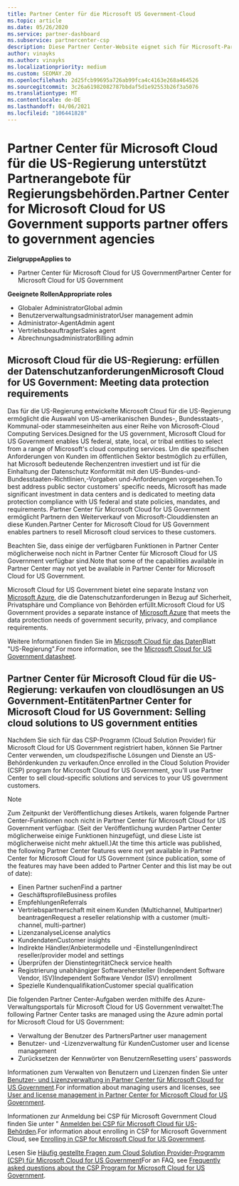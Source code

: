 ```yaml
---
title: Partner Center für die Microsoft US Government-Cloud
ms.topic: article
ms.date: 05/26/2020
ms.service: partner-dashboard
ms.subservice: partnercenter-csp
description: Diese Partner Center-Website eignet sich für Microsoft-Partner, die Microsoft-cloudlösungen für Kunden anbieten, die mit Regierungsbehörden in der USA arbeiten.
author: vinayks
ms.author: vinayks
ms.localizationpriority: medium
ms.custom: SEOMAY.20
ms.openlocfilehash: 2d25fcb99695a726ab99fca4c4163e268a464526
ms.sourcegitcommit: 3c26a61982082787bbdaf5d1e92553b26f3a5076
ms.translationtype: MT
ms.contentlocale: de-DE
ms.lasthandoff: 04/06/2021
ms.locfileid: "106441828"
---
```

# <a name="partner-center-for-microsoft-cloud-for-us-government-supports-partner-offers-to-government-agencies"></a><span data-ttu-id="768d2-103">Partner Center für Microsoft Cloud für die US-Regierung unterstützt Partnerangebote für Regierungsbehörden.</span><span class="sxs-lookup"><span data-stu-id="768d2-103">Partner Center for Microsoft Cloud for US Government supports partner offers to government agencies</span></span>

<span data-ttu-id="768d2-104">**Zielgruppe**</span><span class="sxs-lookup"><span data-stu-id="768d2-104">**Applies to**</span></span>

- <span data-ttu-id="768d2-105">Partner Center für Microsoft Cloud for US Government</span><span class="sxs-lookup"><span data-stu-id="768d2-105">Partner Center for Microsoft Cloud for US Government</span></span>

<span data-ttu-id="768d2-106">**Geeignete Rollen**</span><span class="sxs-lookup"><span data-stu-id="768d2-106">**Appropriate roles**</span></span>

- <span data-ttu-id="768d2-107">Globaler Administrator</span><span class="sxs-lookup"><span data-stu-id="768d2-107">Global admin</span></span>
- <span data-ttu-id="768d2-108">Benutzerverwaltungsadministrator</span><span class="sxs-lookup"><span data-stu-id="768d2-108">User management admin</span></span>
- <span data-ttu-id="768d2-109">Administrator-Agent</span><span class="sxs-lookup"><span data-stu-id="768d2-109">Admin agent</span></span>
- <span data-ttu-id="768d2-110">Vertriebsbeauftragter</span><span class="sxs-lookup"><span data-stu-id="768d2-110">Sales agent</span></span>
- <span data-ttu-id="768d2-111">Abrechnungsadministrator</span><span class="sxs-lookup"><span data-stu-id="768d2-111">Billing admin</span></span>

## <a name="microsoft-cloud-for-us-government-meeting-data-protection-requirements"></a><span data-ttu-id="768d2-112">Microsoft Cloud für die US-Regierung: erfüllen der Datenschutzanforderungen</span><span class="sxs-lookup"><span data-stu-id="768d2-112">Microsoft Cloud for US Government: Meeting data protection requirements</span></span>

<span data-ttu-id="768d2-113">Das für die US-Regierung entwickelte Microsoft Cloud für die US-Regierung ermöglicht die Auswahl von US-amerikanischen Bundes-, Bundesstaats-, Kommunal-oder stammeseinheiten aus einer Reihe von Microsoft-Cloud Computing Services.</span><span class="sxs-lookup"><span data-stu-id="768d2-113">Designed for the US government, Microsoft Cloud for US Government enables US federal, state, local, or tribal entities to select from a range of Microsoft's cloud computing services.</span></span> <span data-ttu-id="768d2-114">Um die spezifischen Anforderungen von Kunden im öffentlichen Sektor bestmöglich zu erfüllen, hat Microsoft bedeutende Rechenzentren investiert und ist für die Einhaltung der Datenschutz Konformität mit den US-Bundes-und-Bundesstaaten-Richtlinien,-Vorgaben und-Anforderungen vorgesehen.</span><span class="sxs-lookup"><span data-stu-id="768d2-114">To best address public sector customers' specific needs, Microsoft has made significant investment in data centers and is dedicated to meeting data protection compliance with US federal and state policies, mandates, and requirements.</span></span> <span data-ttu-id="768d2-115">Partner Center für Microsoft Cloud for US Government ermöglicht Partnern den Weiterverkauf von Microsoft-Clouddiensten an diese Kunden.</span><span class="sxs-lookup"><span data-stu-id="768d2-115">Partner Center for Microsoft Cloud for US Government enables partners to resell Microsoft cloud services to these customers.</span></span>

<span data-ttu-id="768d2-116">Beachten Sie, dass einige der verfügbaren Funktionen in Partner Center möglicherweise noch nicht in Partner Center für Microsoft Cloud for US Government verfügbar sind.</span><span class="sxs-lookup"><span data-stu-id="768d2-116">Note that some of the capabilities available in Partner Center may not yet be available in Partner Center for Microsoft Cloud for US Government.</span></span>

<span data-ttu-id="768d2-117">Microsoft Cloud for US Government bietet eine separate Instanz von [Microsoft Azure](https://azure.microsoft.com/overview/clouds/government/), die die Datenschutzanforderungen in Bezug auf Sicherheit, Privatsphäre und Compliance von Behörden erfüllt.</span><span class="sxs-lookup"><span data-stu-id="768d2-117">Microsoft Cloud for US Government provides a separate instance of [Microsoft Azure](https://azure.microsoft.com/overview/clouds/government/) that meets the data protection needs of government security, privacy, and compliance requirements.</span></span> 

<span data-ttu-id="768d2-118">Weitere Informationen finden Sie im [Microsoft Cloud für das Daten](https://download.microsoft.com/download/C/9/C/C9CA3002-DFC4-4ADA-841F-DF42AEC042FB/Microsoft_Azure_Government_Datasheet_EN_US.PDF)Blatt "US-Regierung".</span><span class="sxs-lookup"><span data-stu-id="768d2-118">For more information, see the [Microsoft Cloud for US Government datasheet](https://download.microsoft.com/download/C/9/C/C9CA3002-DFC4-4ADA-841F-DF42AEC042FB/Microsoft_Azure_Government_Datasheet_EN_US.PDF).</span></span>

## <a name="partner-center-for-microsoft-cloud-for-us-government-selling-cloud-solutions-to-us-government-entities"></a><span data-ttu-id="768d2-119">Partner Center für Microsoft Cloud für die US-Regierung: verkaufen von cloudlösungen an US Government-Entitäten</span><span class="sxs-lookup"><span data-stu-id="768d2-119">Partner Center for Microsoft Cloud for US Government: Selling cloud solutions to US government entities</span></span>

<span data-ttu-id="768d2-120">Nachdem Sie sich für das CSP-Programm (Cloud Solution Provider) für Microsoft Cloud for US Government registriert haben, können Sie Partner Center verwenden, um cloudspezifische Lösungen und Dienste an US-Behördenkunden zu verkaufen.</span><span class="sxs-lookup"><span data-stu-id="768d2-120">Once enrolled in the Cloud Solution Provider (CSP) program for Microsoft Cloud for US Government, you'll use Partner Center to sell cloud-specific solutions and services to your US government customers.</span></span> 

> [!NOTE]  
> <span data-ttu-id="768d2-121">Zum Zeitpunkt der Veröffentlichung dieses Artikels, waren folgende Partner Center-Funktionen noch nicht in Partner Center für Microsoft Cloud for US Government verfügbar. (Seit der Veröffentlichung wurden Partner Center möglicherweise einige Funktionen hinzugefügt, und diese Liste ist möglicherweise nicht mehr aktuell.)</span><span class="sxs-lookup"><span data-stu-id="768d2-121">At the time this article was published, the following Partner Center features were not yet available in Partner Center for Microsoft Cloud for US Government (since publication, some of the features may have been added to Partner Center and this list may be out of date):</span></span>

- <span data-ttu-id="768d2-122">Einen Partner suchen</span><span class="sxs-lookup"><span data-stu-id="768d2-122">Find a partner</span></span>
- <span data-ttu-id="768d2-123">Geschäftsprofile</span><span class="sxs-lookup"><span data-stu-id="768d2-123">Business profiles</span></span>
- <span data-ttu-id="768d2-124">Empfehlungen</span><span class="sxs-lookup"><span data-stu-id="768d2-124">Referrals</span></span>
- <span data-ttu-id="768d2-125">Vertriebspartnerschaft mit einem Kunden (Multichannel, Multipartner) beantragen</span><span class="sxs-lookup"><span data-stu-id="768d2-125">Request a reseller relationship with a customer (multi-channel, multi-partner)</span></span>
- <span data-ttu-id="768d2-126">Lizenzanalyse</span><span class="sxs-lookup"><span data-stu-id="768d2-126">License analytics</span></span>
- <span data-ttu-id="768d2-127">Kundendaten</span><span class="sxs-lookup"><span data-stu-id="768d2-127">Customer insights</span></span>
- <span data-ttu-id="768d2-128">Indirekte Händler/Anbietermodelle und -Einstellungen</span><span class="sxs-lookup"><span data-stu-id="768d2-128">Indirect reseller/provider model and settings</span></span>
- <span data-ttu-id="768d2-129">Überprüfen der Dienstintegrität</span><span class="sxs-lookup"><span data-stu-id="768d2-129">Check service health</span></span>
- <span data-ttu-id="768d2-130">Registrierung unabhängiger Softwarehersteller (Independent Software Vendor, ISV)</span><span class="sxs-lookup"><span data-stu-id="768d2-130">Independent Software Vendor (ISV) enrollment</span></span>
- <span data-ttu-id="768d2-131">Spezielle Kundenqualifikation</span><span class="sxs-lookup"><span data-stu-id="768d2-131">Customer special qualification</span></span>

<span data-ttu-id="768d2-132">Die folgenden Partner Center-Aufgaben werden mithilfe des Azure-Verwaltungsportals für Microsoft Cloud for US Government verwaltet:</span><span class="sxs-lookup"><span data-stu-id="768d2-132">The following Partner Center tasks are managed using the Azure admin portal for Microsoft Cloud for US Government:</span></span> 

- <span data-ttu-id="768d2-133">Verwaltung der Benutzer des Partners</span><span class="sxs-lookup"><span data-stu-id="768d2-133">Partner user management</span></span>
- <span data-ttu-id="768d2-134">Benutzer- und -Lizenzverwaltung für Kunden</span><span class="sxs-lookup"><span data-stu-id="768d2-134">Customer user and license management</span></span>
- <span data-ttu-id="768d2-135">Zurücksetzen der Kennwörter von Benutzern</span><span class="sxs-lookup"><span data-stu-id="768d2-135">Resetting users' passwords</span></span>

<span data-ttu-id="768d2-136">Informationen zum Verwalten von Benutzern und Lizenzen finden Sie unter [Benutzer- und Lizenzverwaltung in Partner Center für Microsoft Cloud for US Government](user-management-in-partner-center-for-microsoft-us-govt-cloud.md).</span><span class="sxs-lookup"><span data-stu-id="768d2-136">For information about managing users and licenses, see [User and license management in Partner Center for Microsoft Cloud for US Government](user-management-in-partner-center-for-microsoft-us-govt-cloud.md).</span></span>

<span data-ttu-id="768d2-137">Informationen zur Anmeldung bei CSP für Microsoft Government Cloud finden Sie unter " [Anmelden bei CSP für Microsoft Cloud für US-Behörden](enroll-in-csp-for-microsoft-us-govt-cloud.md).</span><span class="sxs-lookup"><span data-stu-id="768d2-137">For information about enrolling in CSP for Microsoft Government Cloud, see [Enrolling in CSP for Microsoft Cloud for US Government](enroll-in-csp-for-microsoft-us-govt-cloud.md).</span></span>

<span data-ttu-id="768d2-138">Lesen Sie [Häufig gestellte Fragen zum Cloud Solution Provider-Programm (CSP) für Microsoft Cloud for US Government](faq-for-us-govt-cloud.md)</span><span class="sxs-lookup"><span data-stu-id="768d2-138">For an FAQ, see [Frequently asked questions about the CSP Program for Microsoft Cloud for US Government](faq-for-us-govt-cloud.md).</span></span>
